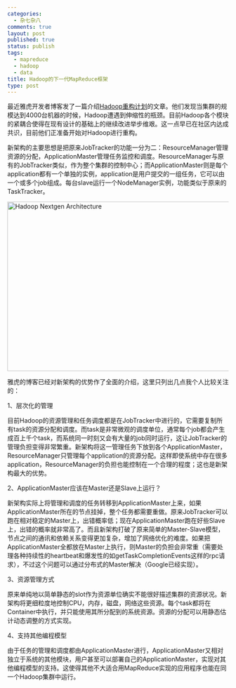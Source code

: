 ```yaml
--- 
categories: 
  - 杂七杂八
comments: true
layout: post
published: true
status: publish
tags: 
  - mapreduce
  - hadoop
  - data
title: Hadoop的下一代MapReduce框架
type: post
---
```

最近雅虎开发者博客发了一篇介绍<a title="The Next Generation of Apache Hadoop MapReduce" href="http://yhoo.it/fDoTzt" target="_blank">Hadoop重构计划</a>的文章。他们发现当集群的规模达到4000台机器的时候，Hadoop遭遇到伸缩性的瓶颈。目前Hadoop各个模块的紧耦合使得在现有设计的基础上的继续改进举步维艰。这一点早已在社区内达成共识，目前他们正准备开始对Hadoop进行重构。

新架构的主要思想是把原来JobTracker的功能一分为二：ResourceManager管理资源的分配，ApplicationMaster管理任务监控和调度。ResourceManager与原有的JobTracker类似，作为整个集群的控制中心；而ApplicationMaster则是每个application都有一个单独的实例，application是用户提交的一组任务，它可以由一个或多个job组成。每台slave运行一个NodeManager实例，功能类似于原来的TaskTracker。

<a href="http://ydn.zenfs.com/blogs/22/MapReduce_NextGen.jpg"><img class="alignnone" title="Hadoop Nextgen Architecture" src="http://ydn.zenfs.com/blogs/22/MapReduce_NextGen.jpg" alt="Hadoop Nextgen Architecture" width="624" height="386"></a>

雅虎的博客已经对新架构的优势作了全面的介绍，这里只列出几点我个人比较关注的：

1、层次化的管理

目前Hadoop的资源管理和任务调度都是在JobTracker中进行的，它需要复制所有task的资源分配和调度。而task是非常微观的调度单位，通常每个job都会产生成百上千个task，而系统同一时刻又会有大量的job同时运行，这让JobTracker的管理负担变得非常繁重。新架构将这一管理任务下放到各个ApplicationMaster，ResourceManager只管理每个application的资源分配。这样即使系统中存在很多application，ResourceManager的负担也能控制在一个合理的程度；这也是新架构最大的优势。

2、ApplicationMaster应该在Master还是Slave上运行？

新架构实际上将管理和调度的任务转移到ApplicationMaster上来，如果ApplicationMaster所在的节点挂掉，整个任务都需要重做。原来JobTracker可以跑在相对稳定的Master上，出错概率低；现在ApplicationMaster跑在好些Slave上，出错的概率就非常高了。而且新架构打破了原来简单的Master-Slave模型，节点之间的通讯和依赖关系变得更加复杂，增加了网络优化的难度。如果把ApplicationMaster全都放在Master上执行，则Master的负担会非常重（需要处理各种持续性的heartbeat和爆发性的如getTaskCompletionEvents这样的rpc请求），不过这个问题可以通过分布式的Master解决（Google已经实现）。

3、资源管理方式

原来单纯地以简单静态的slot作为资源单位确实不能很好描述集群的资源状况。新架构将更细粒度地控制CPU，内存，磁盘，网络这些资源。每个task都将在Container中执行，并只能使用其所分配到的系统资源。资源的分配可以用静态估计动态调整的方式实现。

4、支持其他编程模型

由于任务的管理和调度都由ApplicationMaster进行，ApplicationMaster又相对独立于系统的其他模块，用户甚至可以部署自己的ApplicationMaster，实现对其他编程模型的支持。这使得其他不大适合用MapReduce实现的应用程序也能在同一个Hadoop集群中运行。
